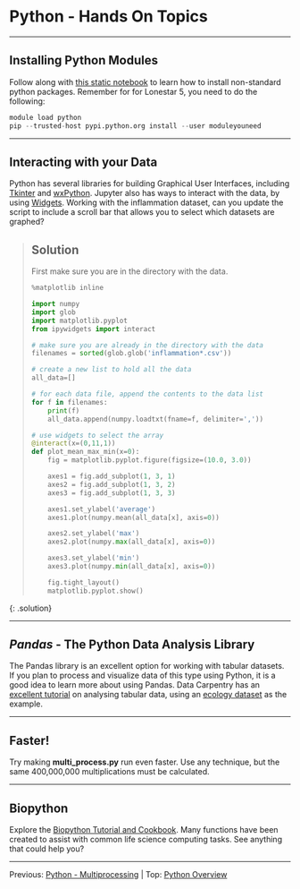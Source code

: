 # Python - Hands On Topics

---

## Installing Python Modules

Follow along with [this static notebook](python_modules.html) to learn how to install non-standard python packages. Remember for for Lonestar 5, you need to do the following:
~~~python
module load python
pip --trusted-host pypi.python.org install --user moduleyouneed
~~~

---

## Interacting with your Data
Python has several libraries for building Graphical User Interfaces, including [Tkinter](https://wiki.python.org/moin/TkInter) and [wxPython](https://wxpython.org/).  Jupyter also has ways to interact with the data, by using [Widgets](https://ipywidgets.readthedocs.io/en/latest/examples/Using%20Interact.html).  Working with the inflammation dataset, can you update the script to include a scroll bar that allows you to select which datasets are graphed?

> ## Solution
>
> First make sure you are in the directory with the data.
>
> ~~~python
> %matplotlib inline
> 
> import numpy
> import glob
> import matplotlib.pyplot
> from ipywidgets import interact
> 
> # make sure you are already in the directory with the data
> filenames = sorted(glob.glob('inflammation*.csv'))
> 
> # create a new list to hold all the data
> all_data=[]
> 
> # for each data file, append the contents to the data list
> for f in filenames:
>     print(f)
>     all_data.append(numpy.loadtxt(fname=f, delimiter=','))
> 
> # use widgets to select the array
> @interact(x=(0,11,1))
> def plot_mean_max_min(x=0):
>     fig = matplotlib.pyplot.figure(figsize=(10.0, 3.0))
> 
>     axes1 = fig.add_subplot(1, 3, 1)
>     axes2 = fig.add_subplot(1, 3, 2)
>     axes3 = fig.add_subplot(1, 3, 3)
> 
>     axes1.set_ylabel('average')
>     axes1.plot(numpy.mean(all_data[x], axis=0))
> 
>     axes2.set_ylabel('max')
>     axes2.plot(numpy.max(all_data[x], axis=0))
> 
>     axes3.set_ylabel('min')
>     axes3.plot(numpy.min(all_data[x], axis=0))
> 
>     fig.tight_layout()
>     matplotlib.pyplot.show()
> ~~~
{: .solution}

---

## *Pandas* - The Python Data Analysis Library
The Pandas library is an excellent option for working with tabular datasets.  If you plan to process and visualize data of this type using Python, it is a good idea to learn more about using Pandas.  Data Carpentry has an [excellent tutorial](http://www.datacarpentry.org/python-ecology-lesson/) on analysing tabular data, using an [ecology dataset](data/surveys.csv) as the example.   

---

## Faster!
Try making **multi_process.py** run even faster.  Use any technique, but the same 400,000,000 multiplications must be calculated.  

---

## Biopython
Explore the [Biopython Tutorial and Cookbook](http://biopython.org/DIST/docs/tutorial/Tutorial.html).  Many functions have been created to assist with common life science computing tasks.  See anything that could help you?

---

Previous: [Python - Multiprocessing](intro_to_python_110_multiprocessing.md) | Top: [Python Overview](intro_to_python.md)
